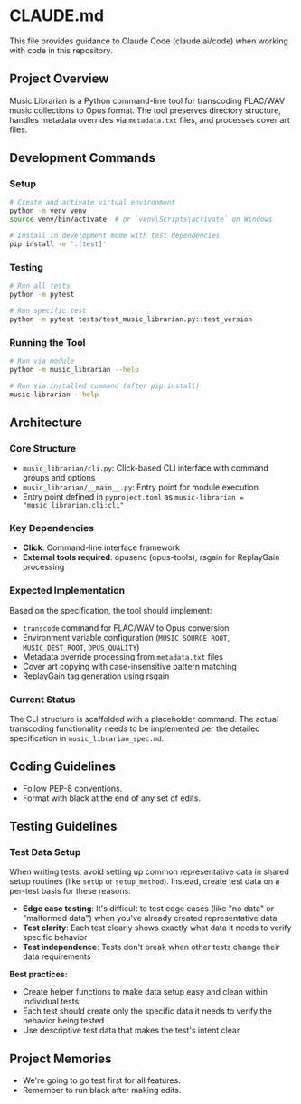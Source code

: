 # CLAUDE.md

This file provides guidance to Claude Code (claude.ai/code) when working with code in this repository.

## Project Overview

Music Librarian is a Python command-line tool for transcoding FLAC/WAV music collections to Opus format. The tool preserves directory structure, handles metadata overrides via `metadata.txt` files, and processes cover art files.

## Development Commands

### Setup
```bash
# Create and activate virtual environment
python -m venv venv
source venv/bin/activate  # or `venv\Scripts\activate` on Windows

# Install in development mode with test dependencies
pip install -e '.[test]'
```

### Testing
```bash
# Run all tests
python -m pytest

# Run specific test
python -m pytest tests/test_music_librarian.py::test_version
```

### Running the Tool
```bash
# Run via module
python -m music_librarian --help

# Run via installed command (after pip install)
music-librarian --help
```

## Architecture

### Core Structure
- `music_librarian/cli.py`: Click-based CLI interface with command groups and options
- `music_librarian/__main__.py`: Entry point for module execution
- Entry point defined in `pyproject.toml` as `music-librarian = "music_librarian.cli:cli"`

### Key Dependencies
- **Click**: Command-line interface framework
- **External tools required**: opusenc (opus-tools), rsgain for ReplayGain processing

### Expected Implementation
Based on the specification, the tool should implement:
- `transcode` command for FLAC/WAV to Opus conversion
- Environment variable configuration (`MUSIC_SOURCE_ROOT`, `MUSIC_DEST_ROOT`, `OPUS_QUALITY`)
- Metadata override processing from `metadata.txt` files
- Cover art copying with case-insensitive pattern matching
- ReplayGain tag generation using rsgain

### Current Status
The CLI structure is scaffolded with a placeholder command. The actual transcoding functionality needs to be implemented per the detailed specification in `music_librarian_spec.md`.


## Coding Guidelines

- Follow PEP-8 conventions.
- Format with black at the end of any set of edits.

## Testing Guidelines

### Test Data Setup
When writing tests, avoid setting up common representative data in shared setup routines (like `setUp` or `setup_method`). Instead, create test data on a per-test basis for these reasons:

- **Edge case testing**: It's difficult to test edge cases (like "no data" or "malformed data") when you've already created representative data
- **Test clarity**: Each test clearly shows exactly what data it needs to verify specific behavior
- **Test independence**: Tests don't break when other tests change their data requirements

**Best practices:**
- Create helper functions to make data setup easy and clean within individual tests
- Each test should create only the specific data it needs to verify the behavior being tested
- Use descriptive test data that makes the test's intent clear

## Project Memories

- We're going to go test first for all features.
- Remember to run black after making edits.
